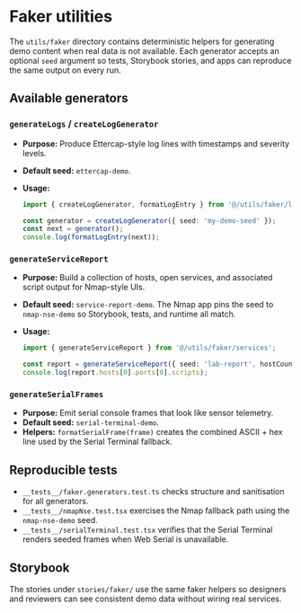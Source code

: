 # Faker utilities

The `utils/faker` directory contains deterministic helpers for generating demo
content when real data is not available. Each generator accepts an optional
`seed` argument so tests, Storybook stories, and apps can reproduce the same
output on every run.

## Available generators

### `generateLogs` / `createLogGenerator`

* **Purpose:** Produce Ettercap-style log lines with timestamps and severity
  levels.
* **Default seed:** `ettercap-demo`.
* **Usage:**

  ```ts
  import { createLogGenerator, formatLogEntry } from '@/utils/faker/logs';

  const generator = createLogGenerator({ seed: 'my-demo-seed' });
  const next = generator();
  console.log(formatLogEntry(next));
  ```

### `generateServiceReport`

* **Purpose:** Build a collection of hosts, open services, and associated script
  output for Nmap-style UIs.
* **Default seed:** `service-report-demo`. The Nmap app pins the seed to
  `nmap-nse-demo` so Storybook, tests, and runtime all match.
* **Usage:**

  ```ts
  import { generateServiceReport } from '@/utils/faker/services';

  const report = generateServiceReport({ seed: 'lab-report', hostCount: 4 });
  console.log(report.hosts[0].ports[0].scripts);
  ```

### `generateSerialFrames`

* **Purpose:** Emit serial console frames that look like sensor telemetry.
* **Default seed:** `serial-terminal-demo`.
* **Helpers:** `formatSerialFrame(frame)` creates the combined ASCII + hex line
  used by the Serial Terminal fallback.

## Reproducible tests

* `__tests__/faker.generators.test.ts` checks structure and sanitisation for all
  generators.
* `__tests__/nmapNse.test.tsx` exercises the Nmap fallback path using the
  `nmap-nse-demo` seed.
* `__tests__/serialTerminal.test.tsx` verifies that the Serial Terminal renders
  seeded frames when Web Serial is unavailable.

## Storybook

The stories under `stories/faker/` use the same faker helpers so designers and
reviewers can see consistent demo data without wiring real services.
